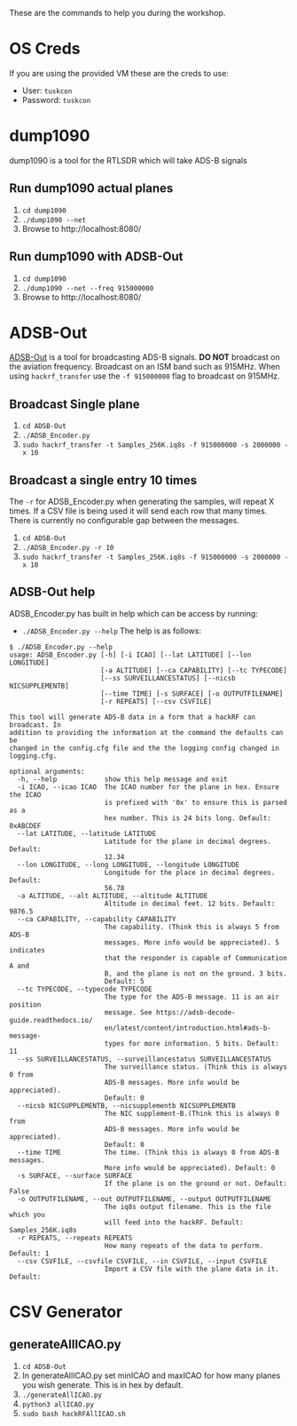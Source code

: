 These are the commands to help you during the workshop.

# OS Creds
If you are using the provided VM these are the creds to use:
* User: `tuskcon`
* Password: `tuskcon`

# dump1090
dump1090 is a tool for the RTLSDR which will take ADS-B signals

## Run dump1090 actual planes
1. `cd dump1090`
1. `./dump1090 --net`
1. Browse to http://localhost:8080/

## Run dump1090 with ADSB-Out
1. `cd dump1090`
1. `./dump1090 --net --freq 915000000`
1. Browse to http://localhost:8080/

# ADSB-Out
[ADSB-Out](https://github.com/nzkarit/ADSB-Out) is a tool for broadcasting ADS-B signals. **DO NOT** broadcast on the aviation frequency. Broadcast on an ISM band such as 915MHz. When using `hackrf_transfer` use the `-f 915000000` flag to broadcast on 915MHz.

## Broadcast Single plane
1. `cd ADSB-Out`
1. `./ADSB_Encoder.py`
1. `sudo hackrf_transfer -t Samples_256K.iq8s -f 915000000 -s 2000000 -x 10`

## Broadcast a single entry 10 times
The `-r` for ADSB_Encoder.py when generating the samples, will repeat X times. If a CSV file is being used it will send each row that many times. There is currently no configurable gap between the messages.
1. `cd ADSB-Out`
1. `./ADSB_Encoder.py -r 10`
1. `sudo hackrf_transfer -t Samples_256K.iq8s -f 915000000 -s 2000000 -x 10`

## ADSB-Out help
ADSB_Encoder.py has built in help which can be access by running:
* `./ADSB_Encoder.py --help`
The help is as follows:
```
$ ./ADSB_Encoder.py --help
usage: ADSB_Encoder.py [-h] [-i ICAO] [--lat LATITUDE] [--lon LONGITUDE]
                       [-a ALTITUDE] [--ca CAPABILITY] [--tc TYPECODE]
                       [--ss SURVEILLANCESTATUS] [--nicsb NICSUPPLEMENTB]
                       [--time TIME] [-s SURFACE] [-o OUTPUTFILENAME]
                       [-r REPEATS] [--csv CSVFILE]

This tool will generate ADS-B data in a form that a hackRF can broadcast. In
addition to providing the information at the command the defaults can be
changed in the config.cfg file and the the logging config changed in
logging.cfg.

optional arguments:
  -h, --help            show this help message and exit
  -i ICAO, --icao ICAO  The ICAO number for the plane in hex. Ensure the ICAO
                        is prefixed with '0x' to ensure this is parsed as a
                        hex number. This is 24 bits long. Default: 0xABCDEF
  --lat LATITUDE, --latitude LATITUDE
                        Latitude for the plane in decimal degrees. Default:
                        12.34
  --lon LONGITUDE, --long LONGITUDE, --longitude LONGITUDE
                        Longitude for the place in decimal degrees. Default:
                        56.78
  -a ALTITUDE, --alt ALTITUDE, --altitude ALTITUDE
                        Altitude in decimal feet. 12 bits. Default: 9876.5
  --ca CAPABILITY, --capability CAPABILITY
                        The capability. (Think this is always 5 from ADS-B
                        messages. More info would be appreciated). 5 indicates
                        that the responder is capable of Communication A and
                        B, and the plane is not on the ground. 3 bits.
                        Default: 5
  --tc TYPECODE, --typecode TYPECODE
                        The type for the ADS-B message. 11 is an air position
                        message. See https://adsb-decode-guide.readthedocs.io/
                        en/latest/content/introduction.html#ads-b-message-
                        types for more information. 5 bits. Default: 11
  --ss SURVEILLANCESTATUS, --surveillancestatus SURVEILLANCESTATUS
                        The surveillance status. (Think this is always 0 from
                        ADS-B messages. More info would be appreciated).
                        Default: 0
  --nicsb NICSUPPLEMENTB, --nicsupplementb NICSUPPLEMENTB
                        The NIC supplement-B.(Think this is always 0 from
                        ADS-B messages. More info would be appreciated).
                        Default: 0
  --time TIME           The time. (Think this is always 0 from ADS-B messages.
                        More info would be appreciated). Default: 0
  -s SURFACE, --surface SURFACE
                        If the plane is on the ground or not. Default: False
  -o OUTPUTFILENAME, --out OUTPUTFILENAME, --output OUTPUTFILENAME
                        The iq8s output filename. This is the file which you
                        will feed into the hackRF. Default: Samples_256K.iq8s
  -r REPEATS, --repeats REPEATS
                        How many repeats of the data to perform. Default: 1
  --csv CSVFILE, --csvfile CSVFILE, --in CSVFILE, --input CSVFILE
                        Import a CSV file with the plane data in it. Default:
```
# CSV Generator

## generateAllICAO.py
1. `cd ADSB-Out`
1. In generateAllICAO.py set minICAO and maxICAO for how many planes you wish generate. This is in hex by default.
1. `./generateAllICAO.py`
1. `python3 allICAO.py`
1. `sudo bash hackRFAllICAO.sh`
